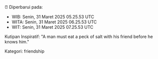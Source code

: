 ⏰ Diperbarui pada:
- WIB: Senin, 31 Maret 2025 05.25.53 UTC
- WITA: Senin, 31 Maret 2025 06.25.53 UTC
- WIT: Senin, 31 Maret 2025 07.25.53 UTC

Kutipan Inspiratif:
"A man must eat a peck of salt with his friend before he knows him."


Kategori: friendship

